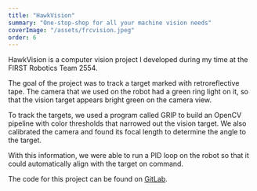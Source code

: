 ```yaml
---
title: "HawkVision"
summary: "One-stop-shop for all your machine vision needs"
coverImage: "/assets/frcvision.jpeg"
order: 6
---
```


HawkVision is a computer vision project I developed during my time at the FIRST Robotics Team 2554.

The goal of the project was to track a target marked with retroreflective tape. The camera that we used on the robot had a green ring light on it, so that the vision target appears bright green on the camera view.

To track the targets, we used a program called GRIP to build an OpenCV pipeline with color thresholds that narrowed out the vision target. We also calibrated the camera and found its focal length to determine the angle to the target.

With this information, we were able to run a PID loop on the robot so that it could automatically align with the target on command.

The code for this project can be found on [GitLab](https://gitlab.com/team-2554/hawkvision-2.0).
